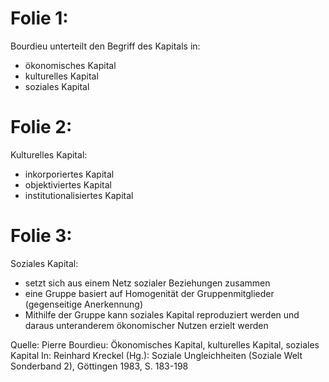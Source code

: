 # Folie 1:
Bourdieu unterteilt den Begriff des Kapitals in:
-	ökonomisches Kapital
-	kulturelles Kapital
-	soziales Kapital

# Folie 2:

Kulturelles Kapital:
-	inkorporiertes Kapital
-	objektiviertes Kapital
-	institutionalisiertes Kapital

# Folie 3:

Soziales Kapital:
-	setzt sich aus einem Netz sozialer Beziehungen zusammen
-	eine Gruppe basiert auf Homogenität der Gruppenmitglieder (gegenseitige Anerkennung)
-	Mithilfe der Gruppe kann soziales Kapital reproduziert werden und daraus unteranderem ökonomischer Nutzen erzielt werden

Quelle: Pierre Bourdieu: Ökonomisches Kapital, kulturelles Kapital, soziales Kapital In: Reinhard Kreckel (Hg.): Soziale Ungleichheiten (Soziale Welt Sonderband 2), Göttingen 1983, S. 183-198


